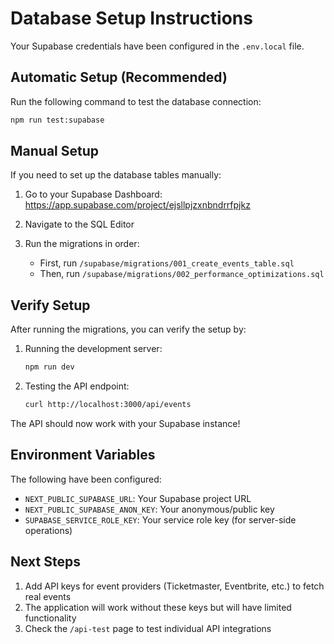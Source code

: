 # Database Setup Instructions

Your Supabase credentials have been configured in the `.env.local` file. 

## Automatic Setup (Recommended)

Run the following command to test the database connection:

```bash
npm run test:supabase
```

## Manual Setup

If you need to set up the database tables manually:

1. Go to your Supabase Dashboard: https://app.supabase.com/project/ejsllpjzxnbndrrfpjkz

2. Navigate to the SQL Editor

3. Run the migrations in order:
   - First, run `/supabase/migrations/001_create_events_table.sql`
   - Then, run `/supabase/migrations/002_performance_optimizations.sql`

## Verify Setup

After running the migrations, you can verify the setup by:

1. Running the development server:
   ```bash
   npm run dev
   ```

2. Testing the API endpoint:
   ```bash
   curl http://localhost:3000/api/events
   ```

The API should now work with your Supabase instance!

## Environment Variables

The following have been configured:
- `NEXT_PUBLIC_SUPABASE_URL`: Your Supabase project URL
- `NEXT_PUBLIC_SUPABASE_ANON_KEY`: Your anonymous/public key
- `SUPABASE_SERVICE_ROLE_KEY`: Your service role key (for server-side operations)

## Next Steps

1. Add API keys for event providers (Ticketmaster, Eventbrite, etc.) to fetch real events
2. The application will work without these keys but will have limited functionality
3. Check the `/api-test` page to test individual API integrations